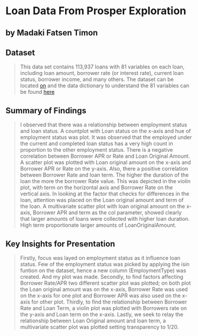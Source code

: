 # Loan Data From Prosper Exploration
## by Madaki Fatsen Timon


## Dataset

> This data set contains 113,937 loans with 81 variables on each loan, 
including loan amount, borrower rate (or interest rate), current loan status, 
borrower income, and many others. The dataset can be located 
[on](https://www.google.com/url?q=https://s3.amazonaws.com/udacity-hosted-downloads/ud651/prosperLoanData.csv&sa=D&ust=1581581520570000)  and the data dictionary to understand the 81 variables can be found 
[here](https://docs.google.com/spreadsheets/d/1gDyi_L4UvIrLTEC6Wri5nbaMmkGmLQBk-Yx3z0XDEtI/edit#gid=0) 


## Summary of Findings

> I observed that there was a relationship between employment status and loan status. A countplot with Loan status on the x-axis and hue of employment status was plot. It was observed that the employed under the current and completed loan status has a very high count in proportion to the other employment status.
There is a negative correlation between Borrower APR or Rate and Loan Original Amount. A scatter plot was plotted with Loan original amount on the x-axis and Borrower APR or Rate on the y-axis.
Also, there a positive correlation between  Borrower Rate and loan term. The higher the duration of the loan the more the borrower Rate value. This was depicted in the violin plot, with term on the horizontal axis and Borrower Rate on the vertical axis.
In looking at the factor that checks for differences in the loan, attention was placed on the Loan original amount and term of the loan. A multivariate scatter plot with loan original amount on the x-axis, Borrower APR and term as the col parameter, showed clearly that larger amounts of loans were collected with higher loan duration. High term proportionate larger amounts of LoanOriginalAmount.


## Key Insights for Presentation

> Firstly, focus was layed on employment status as it influence loan status. Few of the employment status was picked by applying the isin funtion on the dataset, hence a new column (EmploymentType) was created. And my plot was made. Secondly, to find factors affecting Borrower Rate/APR two different scatter plot was plotted; on both plot the Loan original amount was on the x-axis, Borrower Rate was used on the x-axis for one plot and Borrower APR was also used on the x-axis for other plot. Thirdly, to find the relationship between Borrower Rate and Loan Term, a violin plot was plotted with Borrowers rate on the y-axis and Loan term on the x-axis. Lastly, we seek to relay the relationship between Loan Original amount and loan term, a multivariate scatter plot was plotted setting transparency to 1/20.
